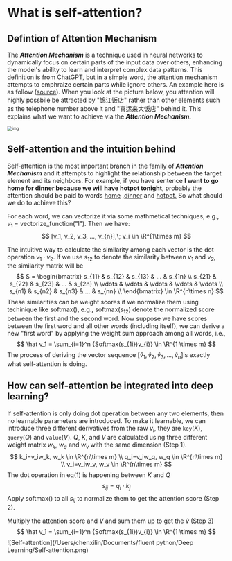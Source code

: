 # What is self-attention?

## **Defintion of Attention Mechanism**

The ***Attention Mechanism*** is a technique used in neural networks to dynamically focus on certain parts of the input data over others, enhancing the model's ability to learn and interpret complex data patterns.  This definition is from ChatGPT, but in a simple word, the attention mechanism attempts to emphraize certain parts while ignore others.  An example here is as follow ([source](https://easyaitech.medium.com/%E4%B8%80%E6%96%87%E7%9C%8B%E6%87%82-attention-%E6%9C%AC%E8%B4%A8%E5%8E%9F%E7%90%86-3%E5%A4%A7%E4%BC%98%E7%82%B9-5%E5%A4%A7%E7%B1%BB%E5%9E%8B-e4fbe4b6d030#:~:text=Attention%20%E7%9A%84%E6%9C%AC%E8%B4%A8%E6%98%AF%E4%BB%80%E4%B9%88,%E4%BA%86%E5%9B%BE%E7%89%87%E7%9A%84%E7%84%A6%E7%82%B9%E4%B8%8A%E3%80%82)). When you look at the picture below, you attention will highly possbile be attracted by "锦江饭店" rather than other elements such as the telephone number above it and "喜运来大饭店" behind it. This explains what we want to achieve via the ***Attention Mechanism.***

<img src="https://miro.medium.com/v2/resize:fit:1200/0*ha55rlpVPahkDXsa.jpg" alt="img" style="zoom:67%;" />

## Self-attention and the intuition behind

Self-attention is the most important branch in the family of ***Attention Mechanism*** and it attempts to highlight the relationship between the target element and its neighbors. For example, if you have sentence **I want to go home for dinner because we will have hotpot tonight**, probably the attention should be paid to words <u>home</u> ,<u>dinner</u> and <u>hotpot.</u> So what should we do to achieve this? 

For each word, we can vectorize it via some mathmetical techniques, e.g., $v_1$ = vectorize_function("I"). Then we have:
$$
[v_1, v_2, v_3, ..., v_{n}],\; v_i \in \R^{1\times m}
$$

The intuitive way to calculate the similarity among each vector is the dot operation $v_1 \cdot v_2$. If we use $s_{12}$ to denote the similarity between $v_1$ and $v_2$,  the similarity matrix will be 
$$
S = \begin{bmatrix}
s_{11} & s_{12} & s_{13} & ... & s_{1n} \\
s_{21} & s_{22} & s_{23} & ... & s_{2n} \\
\vdots & \vdots & \vdots & \vdots & \vdots \\
s_{n1} & s_{n2} & s_{n3} & ... & s_{nn} \\
\end{bmatrix} \in \R^{n\times n}
$$
These similarities can be weight scores if we normalize them using techinique like softmax(), e.g., softmax($s_{12}$) denote the normalized score between the first and the second word.  Now suppose we have scores between the first word and all other words (including itself), we can derive a new "first word" by applying the weight sum approach among all words, i.e., 
$$
\hat v_1 = \sum_{i=1}^n {Softmax(s_{1i})v_{i}} \in \R^{1 \times m}
$$
The process of deriving the vector sequence $[\hat v_1, \hat v_2, \hat v_3, ..., \hat v_{n}]$​ is exactly what self-attention is doing.  

## How can self-attention be integrated into deep learning?

If self-attention is only doing dot operation between any two elements, then no learnable parameters are introduced. To make it learnable, we can introduce three different derivatives from the raw $v_{i}$​​, they are `key`($K$), `query`($Q$) and `value`($V$).  $Q$, $K$, and $V$ are calculated using three different weight matrix $w_k$, $w_q$ and $w_v$ with the same dimension (Step 1). 
$$
k_i=v_iw_k, w_k \in \R^{n\times m} \\
q_i=v_iw_q, w_q \in \R^{n\times m} \\
v_i=v_iw_v, w_v \in \R^{n\times m}
$$
The dot operation in eq(1) is happening between $K$ and $Q$
$$
s_{ij} = q_i\cdot k_j
$$
Apply softmax() to all $s_{ij}$​ to normalize them to get the attention score (Step 2).

Multiply the attention score and $V$ and sum them up to get the $\hat v$ (Step 3)
$$
\hat v_1 = \sum_{i=1}^n {Softmax(s_{1i})v_{i}} \in \R^{1 \times m}
$$
![Self-attention](/Users/chenxilin/Documents/fluent python/Deep Learning/Self-attention.png)